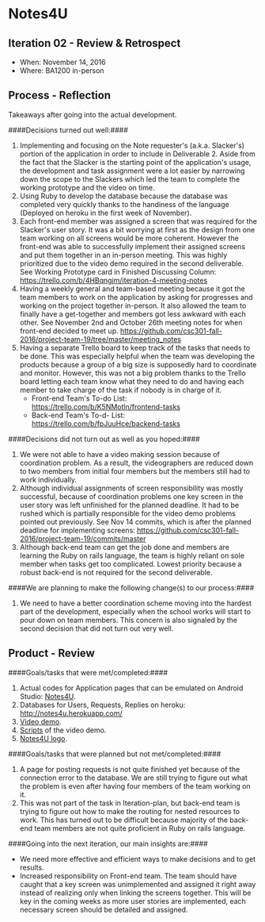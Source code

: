 # Notes4U

## Iteration 02 - Review & Retrospect

 * When: November 14, 2016
 * Where: BA1200 in-person

## Process - Reflection

Takeaways after going into the actual development.

####Decisions turned out well:####

 1. Implementing and focusing on the Note requester's (a.k.a. Slacker's) portion of the application in order to include in Deliverable 2. Aside from the fact that the Slacker is the starting point of the application's usage, the development and task assignment were a lot easier by narrowing down the scope to the Slackers which led the team to complete the working prototype and the video on time.
 2. Using Ruby to develop the database because the database was completed very quickly thanks to the handiness of the language (Deployed on heroku in the first week of November).
 3. Each front-end member was assigned a screen that was required for the Slacker's user story. It was a bit worrying at first as the design from one team working on all screens would be more coherent. However the front-end was able to successfully implement their assigned screens and put them together in an in-person meeting. This was highly prioritized due to the video demo required in the second deliverable. See Working Prototype card in Finished Discussing Column: https://trello.com/b/4HBqngjm/iteration-4-meeting-notes
 4. Having a weekly general and team-based meeting because it got the team members to work on the application by asking for progresses and working on the project together in-person. It also allowed the team to finally have a get-together and members got less awkward with each other. See November 2nd and October 26th meeting notes for when front-end decided to meet up. https://github.com/csc301-fall-2016/project-team-19/tree/master/meeting_notes
 5. Having a separate Trello board to keep track of the tasks that needs to be done. This was especially helpful when the team was developing the products because a group of a big size is supposedly hard to coordinate and monitor. However, this was not a big problem thanks to the Trello board letting each team know what they need to do and having each member to take charge of the task if nobody is in charge of it.
    * Front-end Team's To-do List: https://trello.com/b/K5NMotln/frontend-tasks
    * Back-end Team's To-d- List: https://trello.com/b/fpJuuHce/backend-tasks




####Decisions did not turn out as well as you hoped:####

 1. We were not able to have a video making session because of coordination problem. As a result, the videographers are reduced down to two members from initial four members but the members still had to work individually.
 2. Although individual assignments of screen responsibility was mostly successful, because of coordination problems one key screen in the user story was left unfinished for the planned deadline. It had to be rushed which is partially responsible for the video demo problems pointed out previously. See Nov 14 commits, which is after the planned deadline for implementing screens: https://github.com/csc301-fall-2016/project-team-19/commits/master 
 3. Although back-end team can get the job done and members are learning the Ruby on rails language, the team is highly reliant on sole member when tasks get too complicated. Lowest priority because a robust back-end is not required for the second deliverable.

####We are planning to make the following change(s) to our process:####

 1. We need to have a better coordination scheme moving into the hardest part of the development, especially when the school works will start to pour down on team members. This concern is also signaled by the second decision that did not turn out very well.

## Product - Review

####Goals/tasks that were met/completed:####

 1. Actual codes for Application pages that can be emulated on Android Studio: [Notes4U](https://github.com/csc301-fall-2016/project-team-19/tree/master/Notes4U).
 2. Databases for Users, Requests, Replies on heroku: http://notes4u.herokuapp.com/
 3. [Video demo](https://github.com/csc301-fall-2016/project-team-19/blob/master/deliverables/Video_demo.mp4).
 4. [Scripts](https://github.com/csc301-fall-2016/project-team-19/blob/master/artifacts/script.txt) of the video demo.
 5. [Notes4U logo](https://github.com/csc301-fall-2016/project-team-19/blob/master/Notes4U/app/src/main/res/drawable/logo2.png).

####Goals/tasks that were planned but not met/completed:####

 1. A page for posting requests is not quite finished yet because of the connection error to the database. We are still trying to figure out what the problem is even after having four members of the team working on it.
 2. This was not part of the task in Iteration-plan, but back-end team is trying to figure out how to make the routing for nested resources to work. This has turned out to be difficult because majority of the back-end team members are not quite proficient in Ruby on rails language.


####Going into the next iteration, our main insights are:####

 * We need more effective and efficient ways to make decisions and to get results.
 * Increased responsibility on Front-end team. The team should have caught that a key screen was unimplemented and assigned it right away instead of realizing only when linking the screens together. This will be key in the coming weeks as more user stories are implemented, each necessary screen should be detailed and assigned.

